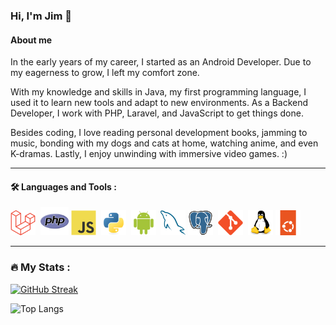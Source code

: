 ### Hi, I'm Jim 👋

#### About me

In the early years of my career, I started as an Android Developer. Due to my eagerness to grow, I left my comfort zone.

With my knowledge and skills in Java, my first programming language, I used it to learn new tools and adapt to new environments. As a Backend Developer, I work with PHP, Laravel, and JavaScript to get things done.

Besides coding, I love reading personal development books, jamming to music, bonding with my dogs and cats at home, watching anime, and even K-dramas. Lastly, I enjoy unwinding with immersive video games. :)

---

#### :hammer_and_wrench: Languages and Tools :
<div>
  <img src="https://github.com/devicons/devicon/blob/master/icons/laravel/laravel-original.svg" title="Laravel" alt="Laravel" width="40" height="40"/>&nbsp;
  <img src="https://github.com/devicons/devicon/blob/master/icons/php/php-original.svg" title="PHP" alt="PHP" width="45" height="45"/>
  <img src="https://github.com/devicons/devicon/blob/master/icons/javascript/javascript-original.svg" title="Javascript" alt="Javascript" width="40" height="40"/>&nbsp;
<!--   <img src="https://github.com/devicons/devicon/blob/master/icons/java/java-original.svg" title="Java" alt="Java" width="40" height="40"/>&nbsp; -->
  <img src="https://github.com/devicons/devicon/blob/master/icons/python/python-original.svg" title="Python" alt="Python" width="40" height="40"/>&nbsp;
<!--   <img src="https://github.com/devicons/devicon/blob/master/icons/react/react-original.svg" title="React" alt="React" width="40" height="40"/>&nbsp; -->
<!--   <img src="https://github.com/devicons/devicon/blob/master/icons/spring/spring-original.svg" title="Spring" alt="Spring" width="40" height="40"/>&nbsp; -->
  <img src="https://github.com/devicons/devicon/blob/master/icons/android/android-plain.svg" title="Android" alt="Android" width="40" height="40"/>&nbsp;
  <img src="https://github.com/devicons/devicon/blob/master/icons/mysql/mysql-original.svg" title="MySQL" alt="MySQL" width="40" height="40"/>
  <img src="https://github.com/devicons/devicon/blob/master/icons/postgresql/postgresql-original.svg" title="PostgreSQL" alt="PostgreSQL" width="40" height="40"/>&nbsp;
<!--   <img src="https://github.com/devicons/devicon/blob/master/icons/mongodb/mongodb-original.svg" title="MongoDB" alt="MongoDB" width="40" height="40"/>&nbsp; -->
<!--   <img src="https://github.com/devicons/devicon/blob/master/icons/firebase/firebase-plain.svg" title="Firebase" alt="Firebase" width="40" height="40"/>&nbsp; -->
  <img src="https://github.com/devicons/devicon/blob/master/icons/git/git-original.svg" title="Git" alt="Git" width="40" height="40"/>&nbsp;
<!--   <img src="https://github.com/devicons/devicon/blob/master/icons/docker/docker-plain.svg" title="Docker" alt="Docker" width="55" height="55"/> -->
  <img src="https://github.com/devicons/devicon/blob/master/icons/linux/linux-original.svg" title="Linux" alt="Linux" width="40" height="40"/>
  <img src="https://github.com/devicons/devicon/blob/master/icons/ubuntu/ubuntu-original.svg" title="Ubuntu" alt="Ubuntu" width="40" height="40"/>&nbsp;
</div>

---

### :fire: My Stats :
[![GitHub Streak](https://github-readme-streak-stats.herokuapp.com?user=iamdeterminedd&theme=black-ice&exclude_days=Sun%2CSat)](https://git.io/streak-stats)

![Top Langs](https://github-readme-stats-dusky-kappa-17.vercel.app/api/top-langs/?username=iamdeterminedd&layout=compact&bg_color=151515&text_color=ffffff&langs_count=8)
<!--
**iamdeterminedd/iamdeterminedd** is a ✨ _special_ ✨ repository because its `README.md` (this file) appears on your GitHub profile.

Here are some ideas to get you started:

- 🔭 I’m currently working on ...
- 🌱 I’m currently learning ...
- 👯 I’m looking to collaborate on ...
- 🤔 I’m looking for help with ...
- 💬 Ask me about ...
- 📫 How to reach me: ...
- 😄 Pronouns: ...
- ⚡ Fun fact: ...
-->
